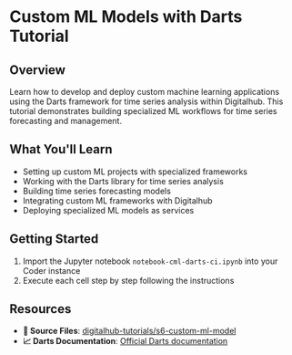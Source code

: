 # Custom ML Models with Darts Tutorial

## Overview

Learn how to develop and deploy custom machine learning applications using the Darts framework for time series analysis within Digitalhub. This tutorial demonstrates building specialized ML workflows for time series forecasting and management.

## What You'll Learn

- Setting up custom ML projects with specialized frameworks
- Working with the Darts library for time series analysis
- Building time series forecasting models
- Integrating custom ML frameworks with Digitalhub
- Deploying specialized ML models as services

## Getting Started

1. Import the Jupyter notebook `notebook-cml-darts-ci.ipynb` into your Coder instance
2. Execute each cell step by step following the instructions

## Resources

- **📁 Source Files**: [digitalhub-tutorials/s6-custom-ml-model](https://github.com/scc-digitalhub/digitalhub-tutorials/tree/main/s6-custom-ml-model)
- **📈 Darts Documentation**: [Official Darts documentation](https://unit8co.github.io/darts/)
